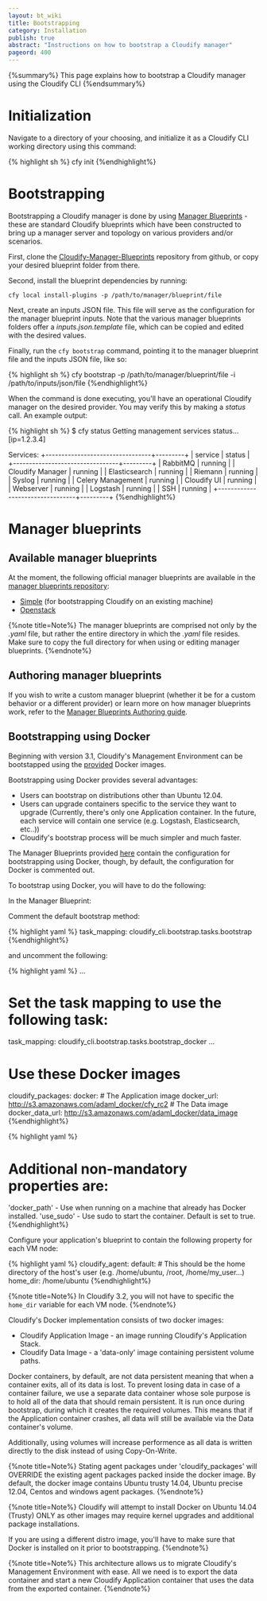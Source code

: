 ```yaml
---
layout: bt_wiki
title: Bootstrapping
category: Installation
publish: true
abstract: "Instructions on how to bootstrap a Cloudify manager"
pageord: 400
---
```


{%summary%} This page explains how to bootstrap a Cloudify manager using the Cloudify CLI {%endsummary%}


# Initialization

Navigate to a directory of your choosing, and initialize it as a Cloudify CLI working directory using this command:

{% highlight sh %}
cfy init
{%endhighlight%}


# Bootstrapping

Bootstrapping a Cloudify manager is done by using [Manager Blueprints](reference-terminology.html#manager-blueprints) - these are standard Cloudify blueprints which have been constructed to bring up a manager server and topology on various providers and/or scenarios.

First, clone the [Cloudify-Manager-Blueprints](https://github.com/cloudify-cosmo/cloudify-manager-blueprints) repository from github, or copy your desired blueprint folder from there.

Second, install the blueprint dependencies by running:

 `cfy local install-plugins -p /path/to/manager/blueprint/file`


Next, create an inputs JSON file. This file will serve as the configuration for the manager blueprint inputs. Note that the various manager blueprints folders offer a *inputs.json.template* file, which can be copied and edited with the desired values.

Finally, run the `cfy bootstrap` command, pointing it to the manager blueprint file and the inputs JSON file, like so:

{% highlight sh %}
cfy bootstrap -p /path/to/manager/blueprint/file -i /path/to/inputs/json/file
{%endhighlight%}


When the command is done executing, you'll have an operational Cloudify manager on the desired provider. You may verify this by making a *status* call.
An example output:

{% highlight sh %}
$ cfy status
Getting management services status... [ip=1.2.3.4]

Services:
+---------------------------------+---------+
|            service              |  status |
+---------------------------------+---------+
| RabbitMQ                        | running |
| Cloudify Manager                | running |
| Elasticsearch                   | running |
| Riemann                         | running |
| Syslog                          | running |
| Celery Management               | running |
| Cloudify UI                     | running |
| Webserver                       | running |
| Logstash                        | running |
| SSH                             | running |
+---------------------------------+---------+
{%endhighlight%}


# Manager blueprints

## Available manager blueprints
At the moment, the following official manager blueprints are available in the [manager blueprints repository](https://github.com/cloudify-cosmo/cloudify-manager-blueprints):

- [Simple](reference-simple-manager.html) (for bootstrapping Cloudify on an existing machine)
- [Openstack](reference-openstack-manager.html)

{%note title=Note%}
The manager blueprints are comprised not only by the *.yaml* file, but rather the entire directory in which the *.yaml* file resides. Make sure to copy the full directory for when using or editing manager blueprints.
{%endnote%}


## Authoring manager blueprints
If you wish to write a custom manager blueprint (whether it be for a custom behavior or a different provider) or learn more on how manager blueprints work, refer to the [Manager Blueprints Authoring guide](guide-authoring-manager-blueprints.html).

## Bootstrapping using Docker

Beginning with version 3.1, Cloudify's Management Environment can be bootstapped using the [provided]() Docker images.

Bootstrapping using Docker provides several advantages:

* Users can bootstrap on distributions other than Ubuntu 12.04.
* Users can upgrade containers specific to the service they want to upgrade (Currently, there's only one Application container. In the future, each service will contain one service (e.g. Logstash, Elasticsearch, etc..))
* Cloudify's bootstrap process will be much simpler and much faster.

The Manager Blueprints provided [here](https://github.com/cloudify-cosmo/cloudify-manager-blueprints) contain the configuration for bootstrapping using Docker, though, by default, the configuration for Docker is commented out.

To bootstrap using Docker, you will have to do the following:

In the Manager Blueprint:

Comment the default bootstrap method:

{% highlight yaml %}
task_mapping: cloudify_cli.bootstrap.tasks.bootstrap
{%endhighlight%}

and uncomment the following:

{% highlight yaml %}
...
# Set the task mapping to use the following task:
task_mapping: cloudify_cli.bootstrap.tasks.bootstrap_docker
...

# Use these Docker images
cloudify_packages:
    docker:
        # The Application image
        docker_url: http://s3.amazonaws.com/adaml_docker/cfy_rc2
        # The Data image
        docker_data_url: http://s3.amazonaws.com/adaml_docker/data_image
{%endhighlight%}

{% highlight yaml %}
# Additional non-mandatory properties are:
'docker_path' - Use when running on a machine that already has Docker installed.
'use_sudo' - Use sudo to start the container. Default is set to true.
{%endhighlight%}


Configure your application's blueprint to contain the following property for each VM node:

{% highlight yaml %}
cloudify_agent:
    default:
        # This should be the home directory of the host's user (e.g. /home/ubuntu, /root, /home/my_user...)
        home_dir: /home/ubuntu
{%endhighlight%}

{%note title=Note%}
In Cloudify 3.2, you will not have to specific the `home_dir` variable for each VM node.
{%endnote%}

Cloudify's Docker implementation consists of two docker images:

* Cloudify Application Image - an image running Cloudify's Application Stack.
* Cloudify Data Image - a 'data-only' image containing persistent volume paths.

Docker containers, by default, are not data persistent meaning that when a container exits, all of its data is lost.
To prevent losing data in case of a container failure, we use a separate data container whose sole purpose is to hold all of the data that should remain persistent. It is run once during bootstrap, during which it creates the required volumes. This means that if the Application container crashes, all data will still be available via the Data container's volume.

Additionally, using volumes will increase performence as all data is written directly to the disk instead of using Copy-On-Write.

{%note title=Note%}
Stating agent packages under 'cloudify_packages' will OVERRIDE the existing agent packages packed inside the docker image.
By default, the docker image contains Ubuntu trusty 14.04, Ubuntu precise 12.04, Centos and windows agent packages.
{%endnote%}

{%note title=Note%}
Cloudify will attempt to install Docker on Ubuntu 14.04 (Trusty) ONLY as other images may require kernel upgrades and additional package installations.

If you are using a different distro image, you'll have to make sure that Docker is installed on it prior to bootstrapping.
{%endnote%}

{%note title=Note%}
This architecture allows us to migrate Cloudify's Management Environment with ease. All we need is to export the data container
and start a new Cloudify Application container that uses the data from the exported container.
{%endnote%}